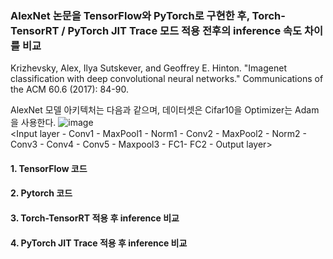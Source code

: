 ### AlexNet 논문을 TensorFlow와 PyTorch로 구현한 후, Torch-TensorRT / PyTorch JIT Trace 모드 적용 전후의 inference 속도 차이를 비교
Krizhevsky, Alex, Ilya Sutskever, and Geoffrey E. Hinton. "Imagenet classification with deep convolutional neural networks." Communications of the ACM 60.6 (2017): 84-90.

AlexNet 모델 아키텍처는 다음과 같으며, 데이터셋은 Cifar10을 Optimizer는 Adam을 사용한다.
![image](https://github.com/sophkim/cnn_pytorch_ex/assets/86454825/e35ce073-b207-4e10-a41a-3f6c7766fde7)<br>
<Input layer - Conv1 - MaxPool1 - Norm1 - Conv2 - MaxPool2 - Norm2 - Conv3 - Conv4 - Conv5 - Maxpool3 - FC1- FC2 - Output layer>



#### 1. TensorFlow 코드
#### 2. Pytorch 코드
#### 3. Torch-TensorRT 적용 후 inference 비교
#### 4. PyTorch JIT Trace 적용 후 inference 비교
